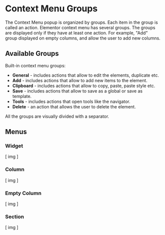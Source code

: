 # Context Menu Groups

The Context Menu popup is organized by groups. Each item in the group is called an action. Elementor context menu has several groups. The groups are displayed only if they have at least one action. For example, "Add" group displayed on empty columns, and allow the user to add new columns.

## Available Groups

Built-in context menu groups:

* **General** - includes actions that allow to edit the elements, duplicate etc.
* **Add** - includes actions that allow to add new items to the element.
* **Clipboard** - includes actions that allow to copy, paste, paste style etc.
* **Save** - includes actions that allow to save as a global or save as template.
* **Tools** - includes actions that open tools like the navigator.
* **Delete** - an action that allows the user to delete the element.

All the groups are visually divided with a separator.

## Menus

### Widget

[ img ]

### Column

[ img ]

### Empty Column

[ img ]

### Section

[ img ]
